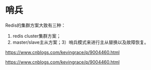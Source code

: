 # 哨兵
Redis的集群方案大致有三种：
1. redis cluster集群方案；
2. master/slave主从方案；3）哨兵模式来进行主从替换以及故障恢复。

https://www.cnblogs.com/kevingrace/p/9004460.html












































































https://www.cnblogs.com/kevingrace/p/9004460.html
